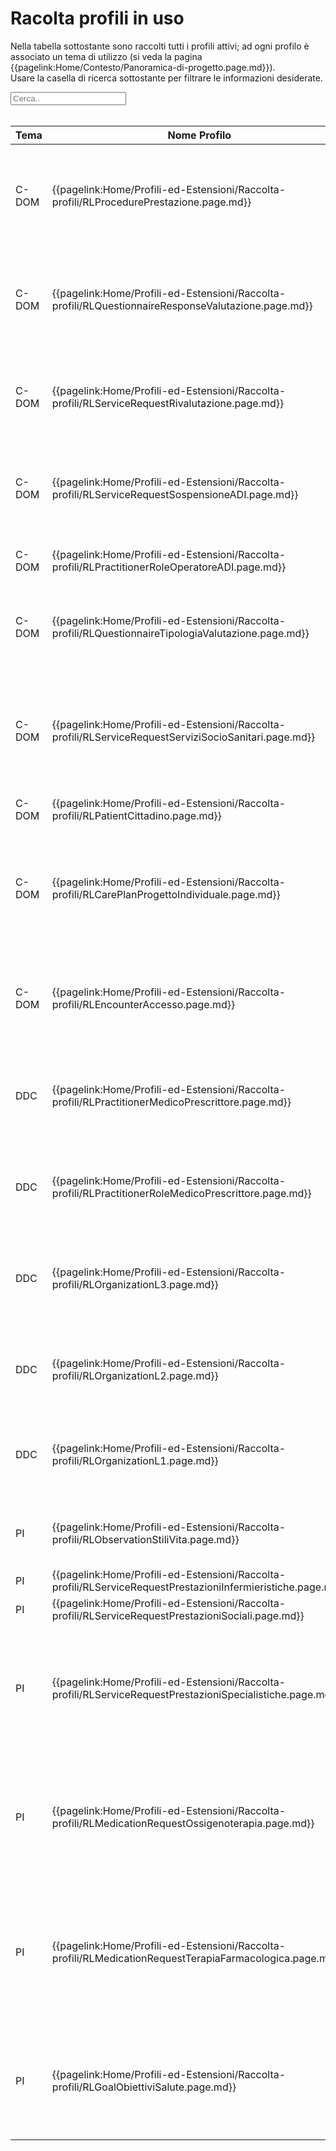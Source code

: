 <html>
  <head>
    <script src="https://ajax.googleapis.com/ajax/libs/jquery/3.6.0/jquery.min.js"></script>
    <script>
      $(document).ready(function () {
        $("#myInput").on("keyup", function () {
          var value = $(this).val().toLowerCase();
          $("#myTable tr").filter(function () {
            $(this).toggle($(this).text().toLowerCase().indexOf(value) > -1);
          });
        });
      });
    </script>
  </head>
  <body>
    <h1>Racolta profili in uso</h1>
    <div>
      <p>
        Nella tabella sottostante sono raccolti tutti i profili attivi; ad ogni
        profilo è associato un tema di utilizzo (si veda la pagina
        {{pagelink:Home/Contesto/Panoramica-di-progetto.page.md}}).
        <br />
        Usare la casella di ricerca sottostante per filtrare le informazioni
        desiderate.
      </p>
      <input id="myInput" type="text" placeholder="Cerca.." />
    </div>
    <br />
    <table>
      <thead>
        <tr>
          <th>Tema</th>
          <th>Nome Profilo</th>
          <th>Descrizione</th>
          <th>Risorsa base</th>
          <th>Link Simplifier</th>
        </tr>
      </thead>
      <tbody>
        <tr>
          <td>C-DOM</td>
          <td>{{pagelink:Home/Profili-ed-Estensioni/Raccolta-profili/RLProcedurePrestazione.page.md}}</td>
          <td>Profilo contentente il dettaglio di una prestazione erogata al paziente in qualsiasi setting assistenziale</td>
          <td><a href="http://hl7.org/fhir/R4/procedure.html">Procedure</a></td>
          <td>{{link:https://fhir.siss.regione.lombardia.it/StructureDefinition/RLProcedurePrestazione}}</td>
        </tr>
        <tr>
          <td>C-DOM</td>
          <td>{{pagelink:Home/Profili-ed-Estensioni/Raccolta-profili/RLQuestionnaireResponseValutazione.page.md}}</td>
          <td>Profilo volto a mostrare il dettaglio delle risposte ai quesiti della valutazione alla quale il paziente è stato sottoposto</td>
          <td><a href="http://hl7.org/fhir/R4/questionnaireresponse.html">QuestionnaireResponse</a></td>
          <td>{{link:https://fhir.siss.regione.lombardia.it/StructureDefinition/RLQuestionnaireResponseValutazione}}</td>
        </tr>
        <tr>
          <td>C-DOM</td>
          <td>{{pagelink:Home/Profili-ed-Estensioni/Raccolta-profili/RLServiceRequestRivalutazione.page.md}}</td>
          <td>Profilo volto a notificare la necessità di una rivalutazione di un paziente in ricovero domiciliare</td>
          <td><a href="http://hl7.org/fhir/R4/servicerequest.html">ServiceRequest</a></td>
          <td>{{link:https://fhir.siss.regione.lombardia.it/StructureDefinition/RLServiceRequestRivalutazione}}</td>
        </tr>
        <tr>
          <td>C-DOM</td>
          <td>{{pagelink:Home/Profili-ed-Estensioni/Raccolta-profili/RLServiceRequestSospensioneADI.page.md}}</td>
          <td>Profilo che descrive i dettagli della sospensione temporanea del ricovero domiciliare di un paziente</td>
          <td><a href="http://hl7.org/fhir/R4/servicerequest.html">ServiceRequest</a></td>
          <td>{{link:https://fhir.siss.regione.lombardia.it/StructureDefinition/RLServiceRequestSospensioneADI}}</td>
        </tr>
        <tr>
          <td>C-DOM</td>
          <td>{{pagelink:Home/Profili-ed-Estensioni/Raccolta-profili/RLPractitionerRoleOperatoreADI.page.md}}</td>
          <td>Profilo contentente le tipologie di operatori ADI</td>
          <td><a href="http://hl7.org/fhir/R4/practitionerrole.html">PractitionerRole</a></td>
          <td>{{link:https://fhir.siss.regione.lombardia.it/StructureDefinition/RLPractitionerRoleOperatoreADI}}</td>
        </tr>
        <tr>
          <td>C-DOM</td>
          <td>{{pagelink:Home/Profili-ed-Estensioni/Raccolta-profili/RLQuestionnaireTipologiaValutazione.page.md}}</td>
          <td>Profilo volto a descrivere la tipologia della valutazione al quale il paziente è stato sottoposto</td>
          <td><a href="http://hl7.org/fhir/R4/questionnaire.html">Questionnaire</a></td>
          <td>{{link:https://fhir.siss.regione.lombardia.it/StructureDefinition/RLQuestionnaireTipologiaValutazione}}</td>
        </tr>
        <tr>
          <td>C-DOM</td>
          <td>{{pagelink:Home/Profili-ed-Estensioni/Raccolta-profili/RLServiceRequestServiziSocioSanitari.page.md}}</td>
          <td>Profilo volto a contenere le informazioni riguardo il servizio sociosanitario da attivare ad un cittadino nell’ambito del suo progetto individuale</td>
          <td><a href="http://hl7.org/fhir/R4/servicerequest.html">ServiceRequest</a></td>
          <td>{{link:https://fhir.siss.regione.lombardia.it/StructureDefinition/RLServiceRequestServiziSocioSanitari}}</td>
        </tr>
        <tr>
          <td>C-DOM</td>
          <td>{{pagelink:Home/Profili-ed-Estensioni/Raccolta-profili/RLPatientCittadino.page.md}}</td>
          <td>Dettagli anagrafici del cittadino</td>
          <td><a href="http://hl7.org/fhir/R4/patient.html">Patient</a></td>
          <td>{{link:https://fhir.siss.regione.lombardia.it/StructureDefinition/RLPatientCittadino}}</td>
        </tr>
        <tr>
          <td>C-DOM</td>
          <td>{{pagelink:Home/Profili-ed-Estensioni/Raccolta-profili/RLCarePlanProgettoIndividuale.page.md}}</td>
          <td>Profilo contenente tutte le attività e le informazioni definite in un progetto individuale di un cittadino redatto sul Sistema di Gestione Digitale del Territorio</td>
          <td><a href="http://hl7.org/fhir/R4/careplan.html">CarePlan</a></td>
          <td>{{link:https://fhir.siss.regione.lombardia.it/StructureDefinition/RLCarePlanProgettoIndividuale}}</td>
        </tr>
        <tr>
          <td>C-DOM</td>
          <td>{{pagelink:Home/Profili-ed-Estensioni/Raccolta-profili/RLEncounterAccesso.page.md}}</td>
          <td>Profilo volto a descrivere i dettagli dell’accesso del cittadino alla struttura di prossimità</td>
          <td><a href="http://hl7.org/fhir/R4/encounter.html">Encounter</a></td>
          <td>{{link:https://fhir.siss.regione.lombardia.it/StructureDefinition/RLEncounterAccesso}}</td>
        </tr>
        <tr>
          <td>DDC</td>
          <td>{{pagelink:Home/Profili-ed-Estensioni/Raccolta-profili/RLPractitionerMedicoPrescrittore.page.md}}</td>
          <td>Profilo che contiene l’anagrafica dei medici prescrittori della Regione Lombardia destinatari di ricettari RUR</td>
          <td><a href="http://hl7.org/fhir/R4/practitioner.html">Practitioner</a></td>
          <td>{{link:https://fhir.siss.regione.lombardia.it/StructureDefinition/RLPractitionerMedicoPrescrittore}}</td>
        </tr>
        <tr>
          <td>DDC</td>
          <td>{{pagelink:Home/Profili-ed-Estensioni/Raccolta-profili/RLPractitionerRoleMedicoPrescrittore.page.md}}</td>
          <td>Risorsa che raccoglie i ruoli e le qualifiche di un determinato medico prescrittore</td>
          <td><a href="http://hl7.org/fhir/R4/practitionerrole.html">PractitionerRole</a></td>
          <td>{{link:https://fhir.siss.regione.lombardia.it/StructureDefinition/RLPractitionerRoleMedicoPrescrittore}}</td>
        </tr>
        <tr>
          <td>DDC</td>
          <td>{{pagelink:Home/Profili-ed-Estensioni/Raccolta-profili/RLOrganizationL3.page.md}}</td>
          <td>Profilo che descrive un reparto appartenente ad una struttura di ricovero identificata da un codice L2</td>
          <td><a href="http://hl7.org/fhir/R4/organization.html">Organization</a></td>
          <td>{{link:https://fhir.siss.regione.lombardia.it/StructureDefinition/RLOrganizationL3}}</td>
        </tr>
        <tr>
          <td>DDC</td>
          <td>{{pagelink:Home/Profili-ed-Estensioni/Raccolta-profili/RLOrganizationL2.page.md}}</td>
          <td>Profilo che descrive un’unità d’offerta identificata univocamente da un codice L2</td>
          <td><a href="http://hl7.org/fhir/R4/organization.html">Organization</a></td>
          <td>{{link:https://fhir.siss.regione.lombardia.it/StructureDefinition/RLOrganizationL2}}</td>
        </tr>
        <tr>
          <td>DDC</td>
          <td>{{pagelink:Home/Profili-ed-Estensioni/Raccolta-profili/RLOrganizationL1.page.md}}</td>
          <td>Profilo che descrive una struttura o un ente identificato univocamente da un codice di ente L1</td>
          <td><a href="http://hl7.org/fhir/R4/organization.html">Organization</a></td>
          <td>{{link:https://fhir.siss.regione.lombardia.it/StructureDefinition/RLOrganizationL1}}</td>
        </tr>
        <tr>
          <td>PI</td>
          <td>{{pagelink:Home/Profili-ed-Estensioni/Raccolta-profili/RLObservationStiliVita.page.md}}</td>
          <td>Profilo volto a descrivere le osservazioni sugli stili di vita del paziente</td>
          <td><a href="http://hl7.org/fhir/R4/observation.html">Observation</a></td>
          <td>{{link:https://fhir.siss.regione.lombardia.it/StructureDefinition/RLObservationStiliVita}}</td>
        </tr>
        <tr>
          <td>PI</td>
          <td>{{pagelink:Home/Profili-ed-Estensioni/Raccolta-profili/RLServiceRequestPrestazioniInfermieristiche.page.md}}</td>
          <td>(missing)</td>
          <td><a href="http://hl7.org/fhir/R4/servicerequest.html">ServiceRequest</a></td>
          <td>{{link:https://fhir.siss.regione.lombardia.it/StructureDefinition/RLServiceRequestPrestazioniInfermieristiche}}</td>
        </tr>
        <tr>
          <td>PI</td>
          <td>{{pagelink:Home/Profili-ed-Estensioni/Raccolta-profili/RLServiceRequestPrestazioniSociali.page.md}}</td>
          <td>(missing)</td>
          <td><a href="http://hl7.org/fhir/R4/servicerequest.html">ServiceRequest</a></td>
          <td>{{link:https://fhir.siss.regione.lombardia.it/StructureDefinition/RLServiceRequestPrestazioniSociali}}</td>
        </tr>
        <tr>
          <td>PI</td>
          <td>{{pagelink:Home/Profili-ed-Estensioni/Raccolta-profili/RLServiceRequestPrestazioniSpecialistiche.page.md}}</td>
          <td>Profilo volto a contenere i dettagli una prestazione specialistica e/o diagnostica definita nell’ambito di un progetto individuale di un cittadino</td>
          <td><a href="http://hl7.org/fhir/R4/servicerequest.html">ServiceRequest</a></td>
          <td>{{link:https://fhir.siss.regione.lombardia.it/StructureDefinition/RLServiceRequestPrestazioniSpecialistiche}}</td>
        </tr>
        <tr>
          <td>PI</td>
          <td>{{pagelink:Home/Profili-ed-Estensioni/Raccolta-profili/RLMedicationRequestOssigenoterapia.page.md}}</td>
          <td>Profilo volto a contenere le indicazioni riguardo un’ossigenoterapia prescritta al cittadino all’interno del suo progetto individuale</td>
          <td><a href="http://hl7.org/fhir/R4/medicationrequest.html">MedicationRequest</a></td>
          <td>{{link:https://fhir.siss.regione.lombardia.it/StructureDefinition/RLMedicationRequestOssigenoterapia}}</td>
        </tr>
        <tr>
          <td>PI</td>
          <td>{{pagelink:Home/Profili-ed-Estensioni/Raccolta-profili/RLMedicationRequestTerapiaFarmacologica.page.md}}</td>
          <td>Profilo volto a contenere le indicazioni riguardo una terapia farmacologica prescritta al cittadino all’interno del suo progetto individuale</td>
          <td><a href="http://hl7.org/fhir/R4/medicationrequest.html">MedicationRequest</a></td>
          <td>{{link:https://fhir.siss.regione.lombardia.it/StructureDefinition/RLMedicationRequestTerapiaFarmacologica}}</td>
        </tr>
        <tr>
          <td>PI</td>
          <td>{{pagelink:Home/Profili-ed-Estensioni/Raccolta-profili/RLGoalObiettiviSalute.page.md}}</td>
          <td>Profilo volto a descrivere gli obbiettivi di salute che il paziente deve traguardare sulla base delle attività previste dal progetto individuale (PAI)</td>
          <td><a href="http://hl7.org/fhir/R4/goal.html">Goal</a></td>
          <td>{{link:https://fhir.siss.regione.lombardia.it/StructureDefinition/RLGoalObiettiviSalute}}</td>
        </tr>
      </tbody>
    </table>
  </body>
</html>
